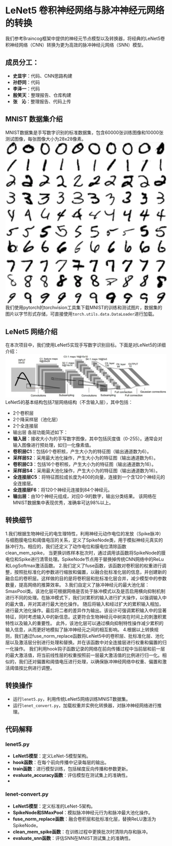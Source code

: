 # LeNet5 卷积神经网络与脉冲神经元网络的转换

我们参考Braincog框架中提供的神经元节点模型以及转换器，将经典的LeNet5卷积神经网络（CNN）转换为更为高效的脉冲神经元网络（SNN）模型。

## 成员分工：
- **史显宇**：代码、CNN思路构建
- **孙舒同**：代码
- **李泽一**：代码
- **殷笑天**：整理报告、仓库构建
- **张 &nbsp; &nbsp;沁**：整理报告、代码上传

## MNIST 数据集介绍
MNIST数据集是手写数字识别的标准数据集，包含60000张训练图像和10000张测试图像，每张图像大小为28x28像素。<br>
![MNIST 数据集示例](https://raw.githubusercontent.com/zq111724/pic/main/2.png)<br>
我们使用pytorch的torchvision工具集下载MNIST的训练和测试图片，数据集的图片以字节形式存储，可直接使用`torch.utils.data.DataLoader`进行加载。

## LeNet5 网络介绍
在本次项目中，我们使用LeNet5实现手写数字识别目标。下面是对LeNet5的详细介绍：<br>
![LeNet5 架构](https://raw.githubusercontent.com/zq111724/pic/main/1.png)<br>
LeNet5的基本结构包括7层网络结构（不含输入层），其中包括：
- 2个卷积层
- 2个降采样层（池化层）
- 2个全连接层
- 输出层
各层功能简述如下：
- **输入层**：接收大小为的手写数字图像，其中包括灰度值（0-255）。通常会对输入图像进行预处理，如归一化像素值。
- **卷积层C1**：包括6个卷积核，产生大小为的特征图（输出通道数为6）。
- **采样层S2**：采用最大池化操作，产生大小为的特征图（输出通道数为6）。
- **卷积层C3**：包括16个卷积核，产生大小为的特征图（输出通道数为16）。
- **采样层S4**：采用最大池化操作，产生大小为的特征图（输出通道数为16）。
- **全连接层C5**：将特征图拉成长度为400的向量，连接到一个含120个神经元的全连接层。
- **全连接层F6**：将120个神经元连接到84个神经元。
- **输出层**：由10个神经元组成，对应0-9的数字，输出分类结果。
该网络在MNIST数据集中表现优秀，准确率可达98%以上。

## 转换细节
1.我们根据生物神经元的电生理特性，利用神经元动作电位的发放（Spike脉冲）与细胞膜电位和阈值电压的关系，定义了SpikeNode类，用于模拟神经元真实的脉冲行为。相应的，我们还定义了动作电位和膜电位清除函数clean_mem_spike，
当更换训练样本批次时，通过调用该函数将SpikeNode的膜电位和Spike进行清零处理。SpikeNode节点用于替换掉传统CNN网络中的ReLu和LogSoftmax激活函数。
2.我们定义了fuse函数，该函数对卷积层的权重进行调整，按照批标准化的参数进行缩放和偏置，以融合批标准化层的信息，并创建新的融合后的卷积层。这样做的目的是将卷积层和批标准化层合并，减少模型中的参数数量，提高网络的推算效率。
3.我们自定义了脉冲神经元的最大池化层：SmaxPool类。该池化层可根据网络是否处于脉冲模式以及是否启用横向抑制机制进行不同的处理。在脉冲模式下，我们对累积的输入进行扩大操作，以强调输入中的最大值，并对其进行最大池化操作。
随后将输入和经过扩大的累积输入相加，进行最大池化操作。最后将二者的差异作为输出。该设计可强调累积输入中的显著特征，同时考虑输入中的新信息。这更符合生物神经元中树突在时间上的刺激积累特性以及输入的重要性。
此外，该池化层可以通过横向抑制特性操作减少累积的输入信息，从而更好地模拟了脉冲神经元之间的相互影响。
4.根据以上转换规则，我们通过fuse_norm_replace函数将LeNet5中的卷积层、批标准化层、池化层以及激活层分别进行处理和替换。并在该函数中对全连接层进行权重和偏置的归一化操作。
我们利用hook钩子函数记录的网络在前向传播过程中当前层和前一层的最大激活值，将当前线性层的权重按照前一层最大激活值的比例进行归一化。相
似的，我们还对偏置和阈值电压进行处理，以确保脉冲神经网络中权重、偏置和激活阈值按比例进行调整。

## 转换操作
- 运行`lenet5.py`，利用传统LeNet5网络训练MNIST数据集。
- 运行`lenet_convert.py`，加载权重并实例化转换器，对脉冲神经网络进行推理。

## 代码解释
### lenet5.py
- **LeNet5模型**：定义LeNet-5模型架构。
- **hook函数**：在每个前向传播中记录每层的输出。
- **train函数**：进行模型训练，包括梯度反向传播和参数更新。
- **evaluate_accuracy函数**：评估模型在测试集上的准确性。
- 
### lenet-convert.py
- **LeNet5模型**：定义标准的LeNet-5架构。
- **SpikeNode和SMaxPool**：模拟脉冲神经元行为和脉冲最大池化操作。
- **fuse_norm_replace函数**：融合卷积层和批标准化层，替换ReLU激活为SpikeNode。
- **clean_mem_spike函数**：在训练过程中更换批次时清除内存和脉冲。
- **evaluate_snn函数**：评估SNN在MNIST测试集上的准确性。

